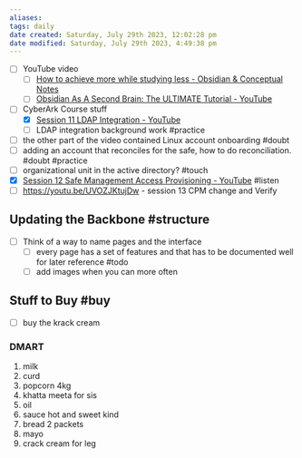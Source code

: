 ```yaml
---
aliases: 
tags: daily
date created: Saturday, July 29th 2023, 12:02:28 pm
date modified: Saturday, July 29th 2023, 4:49:38 pm
---
```


- [ ] YouTube video 
	- [ ] [How to achieve more while studying less - Obsidian & Conceptual Notes](https://youtu.be/MYJsGksojms)
	- [ ] [Obsidian As A Second Brain: The ULTIMATE Tutorial - YouTube](https://www.youtube.com/watch?v=WqKluXIra70&t=95s)
- [ ] CyberArk Course stuff
	- [x] [Session 11 LDAP Integration - YouTube](https://www.youtube.com/watch?v=qpeLQ4StNTE)
	- [ ] LDAP integration background work #practice
- [ ] the other part of the video contained Linux account onboarding #doubt 
- [ ] adding an account that reconciles for the safe, how to do reconciliation. #doubt #practice 
- [ ] organizational unit in the active directory? #touch
- [x] [Session 12 Safe Management Access Provisioning - YouTube](https://www.youtube.com/watch?v=GnhJt093gb0&t=1270s) #listen 
- [ ] https://youtu.be/UVOZJKtujDw - session 13 CPM change and Verify

## Updating the Backbone #structure

- [ ] Think of a way to name pages and the interface
	- [ ] every page has a set of features and that has to be documented well for later reference #todo 
	- [ ] add images when you can more often

## Stuff to Buy #buy

- [ ] buy the krack cream

### DMART

1. milk  
2. curd  
3. popcorn 4kg  
4. khatta meeta for sis  
5. oil  
6. sauce hot and sweet kind  
7. bread 2 packets
8. mayo
9. crack cream for leg